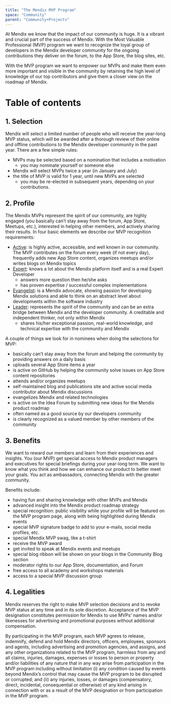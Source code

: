 ```yaml
---
title: "The Mendix MVP Program"
space: "Community"
parent: "Community+Projects"
---
```

At Mendix we know that the impact of our community is huge. It is a vibrant and crucial part of the success of Mendix. With the Most Valuable Professional (MVP) program we want to recognize the loyal group of developers in the Mendix developer community for the ongoing contributions they deliver on the forum, to the App Store, the blog sites, etc.

With the MVP program we want to empower our MVPs and make them even more important and visible in the community by retaining the high level of knowledge of our top contributors and give them a closer view on the roadmap of Mendix.

# Table of contents

## 1. Selection

Mendix will select a limited number of people who will receive the year-long MVP status, which will be awarded after a thorough review of their online and offline contributions to the Mendix developer community in the past year. There are a few simple rules:

*   MVPs may be selected based on a nomination that includes a motivation
    *   you may nominate yourself or someone else
*   Mendix will select MVPs twice a year (in January and July)
*   the title of MVP is valid for 1 year, until new MVPs are selected
    *   you may be re-elected in subsequent years, depending on your contributions.

## 2\. Profile

The Mendix MVPs represent the spirit of our community, are highly engaged (you basically can’t stay away from the forum, App Store, Meetups, etc.), interested in helping other members, and actively sharing their results. In four basic elements we describe our MVP recognition requirements:

*   <u>Active</u>: is highly active, accessible, and well known in our community. The MVP contributes on the forum every week (if not every day), frequently adds new App Store content, organizes meetups and/or writes blogs on Mendix topics
*   <u>Expert</u>: knows a lot about the Mendix platform itself and is a real Expert Developer
    *   answers more question then he/she asks
    *   has proven expertise / successful complex implementations
*   <u>Evangelist</u>: is a Mendix advocate, showing passion for developing Mendix solutions and able to think on an abstract level about developments within the software industry
*   <u>Leader</u>: represents the spirit of the community and can be an extra bridge between Mendix and the developer community. A creditable and independent thinker, not only within Mendix
    *   shares his/her exceptional passion, real-world knowledge, and technical expertise with the community and Mendix

A couple of things we look for in nominees when doing the selections for MVP:

*   basically can’t stay away from the forum and helping the community by providing answers on a daily basis
*   uploads several App Store items a year
*   is active on GitHub by helping the community solve issues on App Store content repositories
*   attends and/or organizes meetups
*   self-maintained blog and publications site and active social media contributor about Mendix discussions
*   evangelizes Mendix and related technologies
*   is active on the Idea Forum by submitting new ideas for the Mendix product roadmap
*   often named as a good source by our developers community
*   is clearly recognized as a valued member by other members of the community

## 3\. Benefits

We want to reward our members and learn from their experiences and insights. You (our MVP) get special access to Mendix product managers and executives for special briefings during your year-long term. We want to know what you think and how we can enhance our product to better meet your goals. You act as ambassadors, connecting Mendix with the greater community.

Benefits include:

*   having fun and sharing knowledge with other MVPs and Mendix
*   advanced insight into the Mendix product roadmap strategy
*   special recognition: public visibility while your profile will be featured on the MVP program page, along with being highlighted during Mendix events
*   special MVP signature badge to add to your e-mails, social media profiles, etc.
*   special Mendix MVP swag, like a t-shirt
*   receive the MVP award
*   get invited to speak at Mendix events and meetups
*   special blog ribbon will be shown on your blogs in the Community Blog section
*   moderator rights to our App Store, documentation, and Forum
*   free access to all academy and workshops materials
*   access to a special MVP discussion group

## 4\. Legalities

Mendix reserves the right to make MVP selection decisions and to revoke MVP status at any time and in its sole discretion. Acceptance of the MVP designation constitutes permission for Mendix to use MVPs' names and/or likenesses for advertising and promotional purposes without additional compensation.

By participating in the MVP program, each MVP agrees to release, indemnify, defend and hold Mendix directors, officers, employees, sponsors and agents, including advertising and promotion agencies, and assigns, and any other organizations related to the MVP program, harmless from any and all claims, injuries, damages, expenses or losses to person or property and/or liabilities of any nature that in any way arise from participation in the MVP program including without limitation (i) any condition caused by events beyond Mendix’s control that may cause the MVP program to be disrupted or corrupted; and (ii) any injuries, losses, or damages (compensatory, direct, incidental, consequential or otherwise) of any kind arising in connection with or as a result of the MVP designation or from participation in the MVP program.
